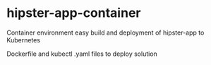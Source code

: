 # hipster-app-container
Container environment easy build and deployment of hipster-app to Kubernetes


Dockerfile and kubectl .yaml files to deploy solution
